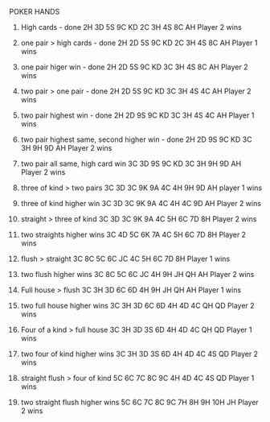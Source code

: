 POKER HANDS

1. High cards - done
2H 3D 5S 9C KD 2C 3H 4S 8C AH
Player 2 wins

2. one pair > high cards - done
2H 2D 5S 9C KD 2C 3H 4S 8C AH
Player 1 wins

3. one pair higer win - done
2H 2D 5S 9C KD 3C 3H 4S 8C AH
Player 2 wins

4. two pair > one pair - done
2H 2D 5S 9C KD 3C 3H 4S 4C AH
Player 2 wins

5. two pair highest win - done
2H 2D 9S 9C KD 3C 3H 4S 4C AH
Player 1 wins

6. two pair highest same, second higher win - done
2H 2D 9S 9C KD 3C 3H 9H 9D AH
Player 2 wins

7. two pair all same, high card win
3C 3D 9S 9C KD 3C 3H 9H 9D AH
Player 2 wins

8. three of kind > two pairs
3C 3D 3C 9K 9A 4C 4H 9H 9D AH
player 1 wins

9. three of kind higher win
3C 3D 3C 9K 9A 4C 4H 4C 9D AH
Player 2 wins

10. straight > three of kind
3C 3D 3C 9K 9A 4C 5H 6C 7D 8H
Player 2 wins

11. two straights higher wins
3C 4D 5C 6K 7A 4C 5H 6C 7D 8H
Player 2 wins

12. flush > straight
3C 8C 5C 6C JC 4C 5H 6C 7D 8H
Player 1 wins

13. two flush higher wins
3C 8C 5C 6C JC 4H 9H JH QH AH
Player 2 wins

14. Full house > flush
3C 3H 3D 6C 6D 4H 9H JH QH AH
Player 1 wins

15. two full house higher wins
3C 3H 3D 6C 6D 4H 4D 4C QH QD
Player 2 wins

16. Four of a kind > full house
3C 3H 3D 3S 6D 4H 4D 4C QH QD
Player 1 wins

17. two four of kind higher wins
3C 3H 3D 3S 6D 4H 4D 4C 4S QD
Player 2 wins

18. straight flush > four of kind
5C 6C 7C 8C 9C 4H 4D 4C 4S QD
Player 1 wins

19. two straight flush higher wins
5C 6C 7C 8C 9C 7H 8H 9H 10H JH
Player 2 wins
